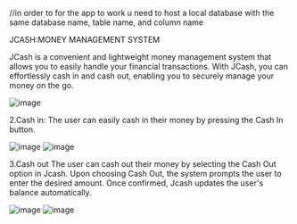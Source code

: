 //in order to for the app to work u need to host a local database with the same database name, table name, and column name

JCASH:MONEY MANAGEMENT SYSTEM

JCash is a convenient and lightweight money management system that allows you to easily handle your financial transactions. With JCash, you can effortlessly cash in and cash out, enabling you to securely manage your money on the go. 

![image](https://github.com/Wise-394/JCash/assets/114738222/2ea8d94c-1c84-4e9a-b8e3-31398cd46006)

2.Cash in:
	The user can easily cash in their money by pressing the Cash In button.
	
![image](https://github.com/Wise-394/JCash/assets/114738222/07da047e-148b-440a-a32d-9a725294742c)
![image](https://github.com/Wise-394/JCash/assets/114738222/08a04ed3-a480-4160-8a6a-15034a1535d4)

3.Cash out
	The user can cash out their money by selecting the Cash Out option in Jcash.
Upon choosing Cash Out, the system prompts the user to enter the desired amount. Once confirmed, Jcash updates the user's balance automatically.


![image](https://github.com/Wise-394/JCash/assets/114738222/fd84ec82-048c-476d-96a8-2a3918abb4c9)
![image](https://github.com/Wise-394/JCash/assets/114738222/7fe6564e-d9e1-416c-aacb-821a3b6ab3ff)







